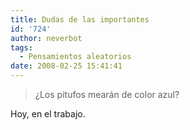```yaml
---
title: Dudas de las importantes
id: '724'
author: neverbot
tags:
  - Pensamientos aleatorios
date: 2008-02-25 15:41:41
---
```


> ¿Los pitufos mearán de color azul?

Hoy, en el trabajo.